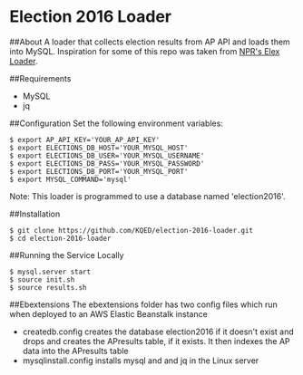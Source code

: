 # Election 2016 Loader

##About
A loader that collects election results from AP API and loads them into MySQL. Inspiration for some of this repo was taken from [NPR's Elex Loader](https://github.com/nprapps/ap-election-loader).

##Requirements
- MySQL
- jq

##Configuration
Set the following environment variables:
```
$ export AP_API_KEY='YOUR_AP_API_KEY'
$ export ELECTIONS_DB_HOST='YOUR_MYSQL_HOST'
$ export ELECTIONS_DB_USER='YOUR_MYSQL_USERNAME'
$ export ELECTIONS_DB_PASS='YOUR_MYSQL_PASSWORD'
$ export ELECTIONS_DB_PORT='YOUR_MYSQL_PORT'
$ export MYSQL_COMMAND='mysql'
```
Note: This loader is programmed to use a database named 'election2016'.

##Installation
```
$ git clone https://github.com/KQED/election-2016-loader.git
$ cd election-2016-loader
```

##Running the Service Locally
```
$ mysql.server start
$ source init.sh
$ source results.sh
```

##Ebextensions
The ebextensions folder has two config files which run when deployed to an AWS Elastic Beanstalk instance
- createdb.config creates the database election2016 if it doesn't exist and drops and creates the APresults table, if it exists. It then indexes the AP data into the APresults table
- mysqlinstall.config installs mysql and and jq in the Linux server
